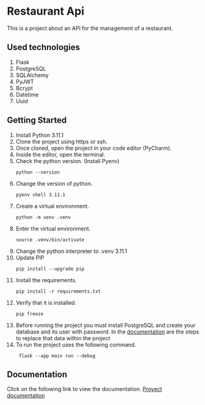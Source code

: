 # Restaurant Api
This is a project about an API for the management of a restaurant.

## Used technologies
1. Flask
2. PostgreSQL
3. SQLAlchemy
4. PyJWT
5. Bcrypt
6. Datetime
7. Uuid

## Getting Started
1. Install Python 3.11.1
2. Clone the project using https or ssh.
3. Once cloned, open the project in your code editor (PyCharm).
4. Inside the editor, open the terminal.
5. Check the python version. (Install Pyenv)
    ```
    python --version
    ```
6. Change the version of python.
    ```
    pyenv shell 3.11.1
    ```
7. Create a virtual environment.
    ```
    python -m venv .venv
    ```
8. Enter the virtual environment.
    ```
    source .venv/bin/activate
    ```
9. Change the python interpreter to .venv 3.11.1
10. Update PIP
    ```
    pip install --upgrade pip
    ```
11. Install the requirements.
    ```
    pip install -r requirements.txt
    ```
12. Verify that it is installed.
    ```
    pip freeze
    ```
13. Before running the project you must install PostgreSQL 
and create your database and its user with password. 
In the [documentation](https://docs.google.com/document/d/10AUeQ7tSZ2LV0SrCbiuQ6fT6TCXP_sGxoHqRno5LV70/edit?usp=sharing) 
are the steps to replace that 
data within the project
14. To run the project uses the following command.
    ```
     flask --app main run --debug 
    ```

## Documentation 
Click on the following link to view the documentation.
[Proyect documentation](https://docs.google.com/document/d/10AUeQ7tSZ2LV0SrCbiuQ6fT6TCXP_sGxoHqRno5LV70/edit?usp=sharing)